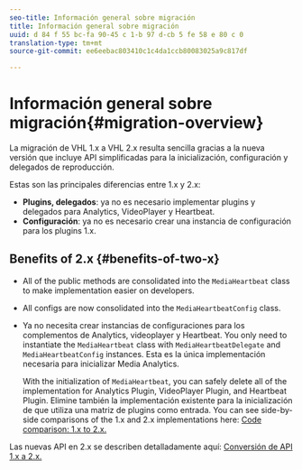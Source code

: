```yaml
---
seo-title: Información general sobre migración
title: Información general sobre migración
uuid: d 84 f 55 bc-fa 90-45 c 1-b 97 d-cb 5 fe 58 e 80 c 0
translation-type: tm+mt
source-git-commit: ee6eebac803410c1c4da1ccb80083025a9c817df

---
```



# Información general sobre migración{#migration-overview}

La migración de VHL 1.x a VHL 2.x resulta sencilla gracias a la nueva versión que incluye API simplificadas para la inicialización, configuración y delegados de reproducción.

Estas son las principales diferencias entre 1.x y 2.x:

* **Plugins, delegados**: ya no es necesario implementar plugins y delegados para Analytics, VideoPlayer y Heartbeat.
* **Configuración**: ya no es necesario crear una instancia de configuración para los plugins 1.x.

## Benefits of 2.x {#benefits-of-two-x}

* All of the public methods are consolidated into the `MediaHeartbeat` class to make implementation easier on developers.
* All configs are now consolidated into the `MediaHeartbeatConfig` class.
* Ya no necesita crear instancias de configuraciones para los complementos de Analytics, videoplayer y Heartbeat. You only need to instantiate the `MediaHeartbeat` class with `MediaHeartbeatDelegate` and `MediaHeartbeatConfig` instances. Esta es la única implementación necesaria para inicializar Media Analytics.

   With the initialization of `MediaHeartbeat`, you can safely delete all of the implementation for Analytics Plugin, VideoPlayer Plugin, and Heartbeat Plugin. Elimine también la implementación existente para la inicialización de que utiliza una matriz de plugins como entrada. You can see side-by-side comparisons of the 1.x and 2.x implementations here: [Code comparison: 1.x to 2.x.](./code-comparison-1x-2x.md)

Las nuevas API en 2.x se describen detalladamente aquí: [Conversión de API 1.x a 2.x.](./1x-2x-api-change.md)
